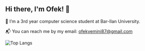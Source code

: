 ## Hi there, I'm Ofek! 👋

:open_book: I’m a 3rd year computer science student at Bar-Ilan University. 

:mailbox_with_mail: You can reach me by my email: [ofekyemini87@gmail.com](mailto:ofekyemini87@gmail.com?subject=[GitHub]%20Source%20Han%20Sans) 

![Top Langs](https://github-readme-stats.vercel.app/api/top-langs/?username=ofekyem&layout=compact)
